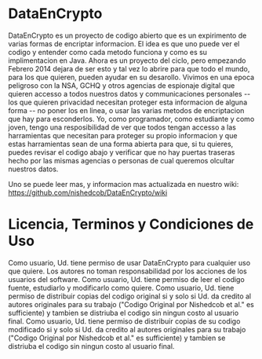 DataEnCrypto
============

DataEnCrypto es un proyecto de codigo abierto que es un expirimento de varias formas de encriptar informacion. El idea es que uno puede ver el codigo y entender como cada metodo funciona y como es su implimentacion en Java. Ahora es un proyecto del ciclo, pero empezando Febrero 2014 dejara de ser esto y tal vez lo abrire para que todo el mundo, para los que quieren, pueden ayudar en su desarollo. Vivimos en una epoca peligroso con la NSA, GCHQ y otros agencias de espionaje digital que quieren accesso a todos nuestros datos y communicaciones personales -- los que quieren privacidad necesitan proteger esta informacion de alguna forma -- no poner los en linea, o usar las varias metodos de encriptacion que hay para esconderlos. Yo, como programador, como estudiante y como joven, tengo una resposibilidad de ver que todos tengan accesso a las harramientas que necesitan para proteger su propio informacion y que estas harramientas sean de una forma abierta para que, si tu quieres, puedes revisar el codigo abajo y verificar que no hay puertas traseras hecho por las mismas agencias o personas de cual queremos olcultar nuestros datos.

Uno se puede leer mas, y informacion mas actualizada en nuestro wiki: https://github.com/nishedcob/DataEnCrypto/wiki

Licencia, Terminos y Condiciones de Uso
=======================================
Como usuario, Ud. tiene permiso de usar DataEnCrypto para cualquier uso que quiere. Los autores no toman responsabilidad por los acciones de los usuarios del software.
Como usuario, Ud. tiene permiso de leer el codigo fuente, estudiarlo y modificarlo como quiere.
Como usuario, Ud. tiene permiso de distribuir copias del codigo original si y solo si Ud. da credito al autores originales para su trabajo ("Codigo Original por Nishedcob et al." es sufficiente) y tambien se distriuba el codigo sin ningun costo al usuario final.
Como usuario, Ud. tiene permiso de distribuir copias de su codigo modificado si y solo si Ud. da credito al autores originales para su trabajo ("Codigo Original por Nishedcob et al." es sufficiente) y tambien se distriuba el codigo sin ningun costo al usuario final.
